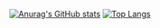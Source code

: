 [![Anurag's GitHub stats](https://github-readme-stats.vercel.app/api?username=pabloosegat)](https://github.com/pabloosegat/github-readme-stats)
[![Top Langs](https://github-readme-stats.vercel.app/api/top-langs/?username=pabloosegat)](https://github.com/pabloosegat/github-readme-stats)
